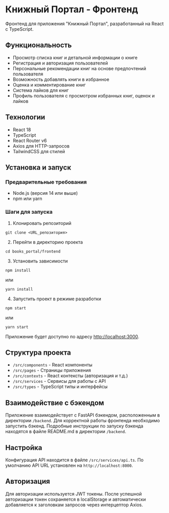 # Книжный Портал - Фронтенд

Фронтенд для приложения "Книжный Портал", разработанный на React с TypeScript.

## Функциональность

- Просмотр списка книг и детальной информации о книге
- Регистрация и авторизация пользователей
- Персональные рекомендации книг на основе предпочтений пользователя
- Возможность добавлять книги в избранное
- Оценка и комментирование книг
- Система лайков для книг
- Профиль пользователя с просмотром избранных книг, оценок и лайков

## Технологии

- React 18
- TypeScript
- React Router v6
- Axios для HTTP-запросов
- TailwindCSS для стилей

## Установка и запуск

### Предварительные требования

- Node.js (версия 14 или выше)
- npm или yarn

### Шаги для запуска

1. Клонировать репозиторий
```
git clone <URL_репозитория>
```

2. Перейти в директорию проекта
```
cd books_portal/frontend
```

3. Установить зависимости
```
npm install
```
или
```
yarn install
```

4. Запустить проект в режиме разработки
```
npm start
```
или
```
yarn start
```

Приложение будет доступно по адресу [http://localhost:3000](http://localhost:3000).

## Структура проекта

- `/src/components` - React компоненты
- `/src/pages` - Страницы приложения
- `/src/contexts` - React контексты (авторизация и т.д.)
- `/src/services` - Сервисы для работы с API
- `/src/types` - TypeScript типы и интерфейсы

## Взаимодействие с бэкендом

Приложение взаимодействует с FastAPI бэкендом, расположенным в директории `/backend`. Для корректной работы фронтенда необходимо запустить бэкенд. Подробные инструкции по запуску бэкенда находятся в файле README.md в директории `/backend`.

## Настройка

Конфигурация API находится в файле `/src/services/api.ts`. По умолчанию API URL установлен на `http://localhost:8000`.

## Авторизация

Для авторизации используется JWT токены. После успешной авторизации токен сохраняется в localStorage и автоматически добавляется к заголовкам запросов через интерцептор Axios.
